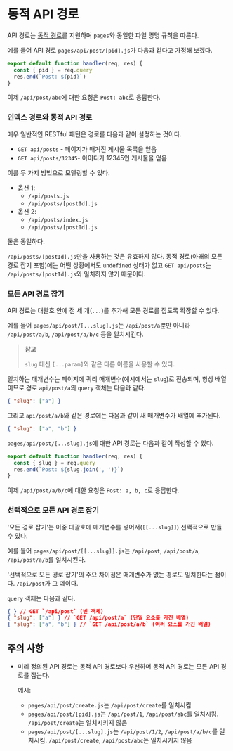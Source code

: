 # 동적 API 경로

API 경로는 [동적 경로](https://nextjs.org/docs/routing/dynamic-routes)를 지원하며 `pages`와 동일한 파일 명명 규칙을 따른다.

예를 들어 API 경로 `pages/api/post/[pid].js`가 다음과 같다고 가정해 보겠다.

```js
export default function handler(req, res) {
  const { pid } = req.query
  res.end(`Post: ${pid}`)
}
```

이제 `/api/post/abc`에 대한 요청은 `Post: abc`로 응답한다.

### 인덱스 경로와 동적 API 경로

매우 일반적인 RESTful 패턴은 경로를 다음과 같이 설정하는 것이다.

- `GET api/posts` - 페이지가 매겨진 게시물 목록을 얻음
- `GET api/posts/12345`- 아이디가 12345인 게시물을 얻음

이를 두 가지 방법으로 모델링할 수 있다.

- 옵션 1:
  - `/api/posts.js`
  - `/api/posts/[postId].js`
- 옵션 2:
  - `/api/posts/index.js`
  - `/api/posts/[postId].js`

둘은 동일하다.

`/api/posts/[postId].js`만을 사용하는 것은 유효하지 않다. 동적 경로(아래의 모든 경로 잡기 포함)에는 어떤 상황에서도 `undefined` 상태가 없고 `GET api/posts`는 `/api/posts/[postId].js`와 일치하지 않기 때문이다.

### 모든 API 경로 잡기

API 경로는 대괄호 안에 점 세 개(`...`)를 추가해 모든 경로를 잡도록 확장할 수 있다.

예를 들어 `pages/api/post/[...slug].js`는 `/api/post/a`뿐만 아니라 `/api/post/a/b`, `/api/post/a/b/c` 등을 일치시킨다.

> **참고**
>
> `slug` 대신 `[...param]`와 같은 다른 이름을 사용할 수 있다.

일치하는 매개변수는 페이지에 쿼리 매개변수(예시에서는 `slug`)로 전송되며, 항상 배열이므로 경로 `api/post/a`의 `query` 객체는 다음과 같다.

```json
{ "slug": ["a"] }
```

그리고 `api/post/a/b`와 같은 경로에는 다음과 같이 새 매개변수가 배열에 추가된다.

```json
{ "slug": ["a", "b"] }
```

`pages/api/post/[...slug].js`에 대한 API 경로는 다음과 같이 작성할 수 있다.

```js
export default function handler(req, res) {
  const { slug } = req.query
  res.end(`Post: ${slug.join(', ')}`)
}
```

이제 `/api/post/a/b/c`에 대한 요청은 `Post: a, b, c`로 응답한다.

### 선택적으로 모든 API 경로 잡기

'모든 경로 잡기'는 이중 대괄호에 매개변수를 넣어서(`[[...slug]]`) 선택적으로 만들 수 있다.

예를 들어 `pages/api/post/[[...slug]].js`는 `/api/post`, `/api/post/a`, `/api/post/a/b`를 일치시킨다.

'선택적으로 모든 경로 잡기'의 주요 차이점은 매개변수가 없는 경로도 일치한다는 점이다. `/api/post`가 그 예이다.

`query` 객체는 다음과 같다.

```json
{ } // GET `/api/post` (빈 객체)
{ "slug": ["a"] } // `GET /api/post/a` (단일 요소를 가진 배열)
{ "slug": ["a", "b"] } // `GET /api/post/a/b` (여러 요소를 가진 배열)
```

## 주의 사항

- 미리 정의된 API 경로는 동적 API 경로보다 우선하며 동적 API 경로는 모든 API 경로를 잡는다.

  예시:

  - `pages/api/post/create.js`는 `/api/post/create`를 일치시킴
  - `pages/api/post/[pid].js`는 `/api/post/1`, `/api/post/abc`를 일치시킴. `/api/post/create`는 일치시키지 않음
  - `pages/api/post/[...slug].js`는 `/api/post/1/2`, `/api/post/a/b/c`를 일치시킴. `/api/post/create`, `/api/post/abc`는 일치시키지 않음

